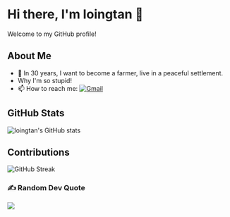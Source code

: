 # Hi there, I'm loingtan 👋

Welcome to my GitHub profile!

## About Me
- 🎯 In 30 years, I want to become a farmer, live in a peaceful settlement.
- Why I'm so stupid!
- 📫 How to reach me: [![Gmail](https://img.shields.io/badge/Email-loingtan180%40gmail.com-D14836?logo=gmail&logoColor=white)](mailto:loingtan180@gmail.com) 

## GitHub Stats
![loingtan's GitHub stats](https://github-readme-stats.vercel.app/api?username=loingtan&show_icons=true&theme=radical)

## Contributions
![GitHub Streak](https://github-readme-streak-stats.herokuapp.com/?user=loingtan&theme=radical)

### ✍️ Random Dev Quote
![](https://quotes-github-readme.vercel.app/api?type=horizontal&theme=radical)

